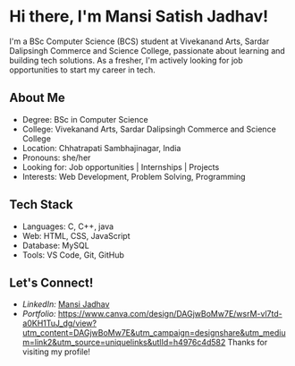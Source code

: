 # Hi there, I'm Mansi Satish Jadhav!

I'm a BSc Computer Science (BCS) student at Vivekanand Arts, Sardar Dalipsingh Commerce and Science College, passionate about learning and building tech solutions. As a fresher, I'm actively looking for job opportunities to start my career in tech.

## About Me

- Degree: BSc in Computer Science  
- College: Vivekanand Arts, Sardar Dalipsingh Commerce and Science College  
- Location: Chhatrapati Sambhajinagar, India  
- Pronouns: she/her  
- Looking for: Job opportunities | Internships | Projects  
- Interests: Web Development, Problem Solving, Programming  

## Tech Stack

- Languages: C, C++, java
- Web: HTML, CSS, JavaScript  
- Database: MySQL  
- Tools: VS Code, Git, GitHub

## Let's Connect!

- *LinkedIn:* [Mansi Jadhav](https://www.linkedin.com/in/mansi-jadhav-209766306)  
- *Portfolio:* https://www.canva.com/design/DAGjwBoMw7E/wsrM-vl7td-a0KH1TuJ_dg/view?utm_content=DAGjwBoMw7E&utm_campaign=designshare&utm_medium=link2&utm_source=uniquelinks&utlId=h4976c4d582
Thanks for visiting my profile!
